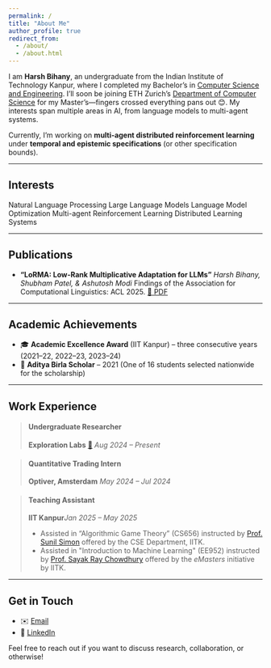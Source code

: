 ```yaml
---
permalink: /
title: "About Me"
author_profile: true
redirect_from: 
  - /about/
  - /about.html
---
```

<!-- ===== Introduction ===== -->

I am **Harsh Bihany**, an undergraduate from the Indian Institute of Technology Kanpur, where I completed my Bachelor’s in [Computer Science and Engineering](https://cse.iitk.ac.in). I’ll soon be joining ETH Zurich’s [Department of Computer Science](https://inf.ethz.ch/) for my Master’s—fingers crossed everything pans out 😊. My interests span multiple areas in AI, from language models to multi-agent systems.

Currently, I’m working on **multi-agent distributed reinforcement learning** under **temporal and epistemic specifications** (or other specification bounds).

---

<!-- ===== Interests ===== -->

## Interests

<div class="btn-group" role="group" aria-label="Interests">
  <span class="btn">Natural Language Processing</span>
  <span class="btn">Large Language Models</span>
  <span class="btn">Language Model Optimization</span>
  <span class="btn">Multi-agent Reinforcement Learning</span>
  <span class="btn">Distributed Learning Systems</span>
</div>

---

<!-- ===== Publications ===== -->

## Publications

- **“LoRMA: Low-Rank Multiplicative Adaptation for LLMs”**
  *Harsh Bihany, Shubham Patel, & Ashutosh Modi*
  Findings of the Association for Computational Linguistics: ACL 2025.
  [📄 PDF](https://openreview.net/pdf?id=AXTK47joyI)

<!-- > **Tip:** If you’d like to embed all my publications automatically, you can place a `publications.bib` file in `_bibliography/` and add `publication: true` to a dedicated `publications.md`—Academicpages will generate a formatted list for you. -->

---

<!-- ===== Academic Achievements ===== -->

## Academic Achievements

- 🎓 **Academic Excellence Award** (IIT Kanpur) – three consecutive years (2021–22, 2022–23, 2023–24)
- 🏅 **Aditya Birla Scholar** – 2021 (One of 16 students selected nationwide for the scholarship)

---

<!-- ===== Work Experience ===== -->

## Work Experience

> #### Undergraduate Researcher
>
> **Exploration Labs** [🔗](https://exploration-lab.github.io/)
> *Aug 2024 – Present*

> #### Quantitative Trading Intern
>
> **Optiver, Amsterdam**
> *May 2024 – Jul 2024*

> #### Teaching Assistant
>
> **IIT Kanpur***Jan 2025 – May 2025*
>
> - Assisted in “Algorithmic Game Theory” (CS656) instructed by [Prof. Sunil Simon](https://www.cse.iitk.ac.in/users/simon/) offered by the CSE Department, IITK.
> - Assisted in "Introduction to Machine Learning" (EE952) instructed by [Prof. Sayak Ray Chowdhury](https://sites.google.com/view/sayakraychowdhury/home) offered by the *eMasters* initiative by IITK.

---

<!-- ===== Contact ===== -->

## Get in Touch

- ✉️ [Email](mailto:harshbihany7@gmail.com)
- 💼 [LinkedIn](https://www.linkedin.com/in/harsh-bihany-b21a88230/)

Feel free to reach out if you want to discuss research, collaboration, or otherwise!
